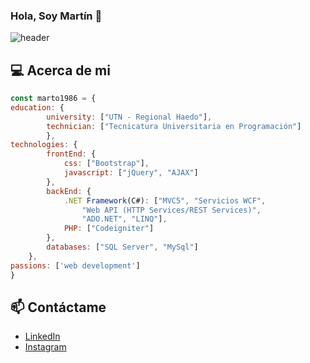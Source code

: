 ### Hola, Soy Martín 👋
![header](https://user-images.githubusercontent.com/20442967/88333521-c3669800-cd06-11ea-8177-3f631158a408.jpg)

## :computer: Acerca de mi
``` js
const marto1986 = {
education: {
        university: ["UTN - Regional Haedo"],
        technician: ["Tecnicatura Universitaria en Programación"]
        },
technologies: {
        frontEnd: {
            css: ["Bootstrap"],
            javascript: ["jQuery", "AJAX"]
        },
        backEnd: {
            .NET Framework(C#): ["MVC5", "Servicios WCF", 
                "Web API (HTTP Services/REST Services)", 
                "ADO.NET", "LINQ"],
            PHP: ["Codeigniter"]
        },
        databases: ["SQL Server", "MySql"]
    },
passions: ['web development']
}
```

## 📫 Contáctame
- [LinkedIn](https://www.linkedin.com/in/martin-matias/)
- [Instagram](https://www.instagram.com/martin__matias/)
